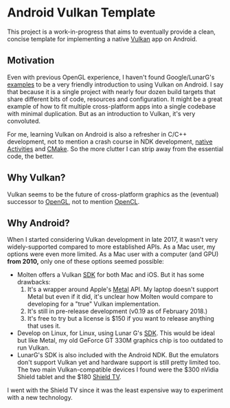 # Android Vulkan Template

This project is a work-in-progress that aims to eventually provide a clean,
concise template for implementing a native
[Vulkan](https://www.khronos.org/vulkan/) app on Android.

## Motivation

Even with previous OpenGL experience, I haven't found Google/LunarG's
[examples](https://github.com/googlesamples/vulkan-basic-samples) to be a very
friendly introduction to using Vulkan on Android. I say that because it is a
single project with nearly four dozen build targets that share different bits
of code, resources and configuration. It might be a great example of how to fit
multiple cross-platform apps into a single codebase with minimal duplication.
But as an introduction to Vulkan, it's very convoluted.

For me, learning Vulkan on Android is also a refresher in C/C++ development,
not to mention a crash course in NDK development,
[native Activities](https://developer.android.com/ndk/guides/concepts.html#naa)
and [CMake](https://cmake.org/). So the more clutter I can strip away from the
essential code, the better.

## Why Vulkan?

Vulkan seems to be the future of cross-platform graphics as the (eventual)
successor to [OpenGL](https://www.khronos.org/opengl/), not to mention
[OpenCL](https://www.khronos.org/opencl/).

## Why Android?

When I started considering Vulkan development in late 2017, it wasn't very
widely-supported compared to more established APIs. As a Mac user, my options
were even more limited. As a Mac user with a computer (and GPU) **from 2010,**
only one of these options seemed possible:

- Molten offers a Vulkan [SDK](https://moltengl.com/moltenvk/) for both Mac and
iOS. But it has some drawbacks:
  1. It's a wrapper around Apple's [Metal](https://developer.apple.com/metal/)
  API. My laptop doesn't support Metal but even if it did, it's unclear how
  Molten would compare to developing for a "true" Vulkan implementation.
  2. It's still in pre-release development (v0.19 as of February 2018.)
  3. It's free to try but a license is $150 if you want to release anything
  that uses it.
- Develop on Linux, for Linux, using Lunar G's
[SDK](https://www.lunarg.com/vulkan-sdk/). This would be ideal but like Metal,
my old GeForce GT 330M graphics chip is too outdated to run Vulkan.
- LunarG's SDK is also included with the Android NDK. But the emulators don't
support Vulkan yet and hardware support is still pretty limited too. The two
main Vulkan-compatible devices I found were the $300 nVidia Shield tablet and
the $180 [Shield TV](https://www.nvidia.com/en-us/shield/shield-tv/).
 
I went with the Shield TV since it was the least expensive way to experiment with a
new technology.
